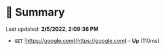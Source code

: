 # 📖 Summary
Last updated: **2/5/2022, 2:09:36 PM**

- `GET` [https://google.com](https://google.com) - **Up** (110ms)
